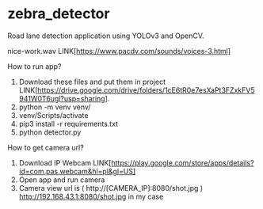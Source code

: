 # zebra_detector
Road lane detection application using YOLOv3 and OpenCV.


nice-work.wav LINK[https://www.pacdv.com/sounds/voices-3.html]

How to run app?

1. Download these files and put them in project LINK[https://drive.google.com/drive/folders/1cE6tR0e7esXaPt3FZxkFV5941W0T6ugl?usp=sharing].
2. python -m venv venv/
3. venv/Scripts/activate
4. pip3 install -r requirements.txt
5. python detector.py


How to get camera url?

1. Download IP Webcam LINK[https://play.google.com/store/apps/details?id=com.pas.webcam&hl=pl&gl=US]
2. Open app and run camera
3. Camera view url is ( http://[CAMERA_IP]:8080/shot.jpg ) http://192.168.43.1:8080/shot.jpg in my case


